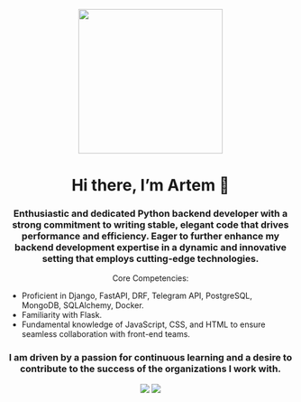 <p align="center">
<img width="256" src="https://work.rabotalab.com/assets/front/img/pages/home-black/sofa@2x.png"/>

<h1 align="center">Hi there, I’m Artem 👋 </h1>

<h3 align="center">Enthusiastic and dedicated Python backend developer with a strong commitment to writing stable, elegant code that drives performance and efficiency. Eager to further enhance my backend development expertise in a dynamic and innovative setting that employs cutting-edge technologies.</h3>

<p align="center">Core Competencies:

- Proficient in Django, FastAPI, DRF, Telegram API, PostgreSQL, MongoDB, SQLAlchemy, Docker.
- Familiarity with Flask.
- Fundamental knowledge of JavaScript, CSS, and HTML to ensure seamless collaboration with front-end teams.</p>

<h3 align="center">I am driven by a passion for continuous learning and a desire to contribute to the success of the organizations I work with.</h3>

<p align="center">
 <a href="https://www.linkedin.com/in/samoilovartem/"><img src="https://img.shields.io/badge/linkedin-%230077B5.svg?style=flat&logo=linkedin&logoColor=white)"/></a>
 <a href="https://t.me/samoylovartem"><img src="https://img.shields.io/badge/-Telegram-blue?style=flat&logo=Telegram&logoColor=white" /></a>
 
